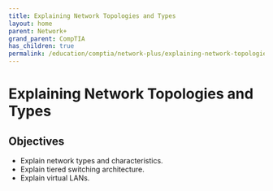 ```yaml
---
title: Explaining Network Topologies and Types
layout: home
parent: Network+
grand_parent: CompTIA
has_children: true
permalink: /education/comptia/network-plus/explaining-network-topologies-and-types/
---
```


# Explaining Network Topologies and Types

## Objectives

- Explain network types and characteristics.
- Explain tiered switching architecture.
- Explain virtual LANs.

